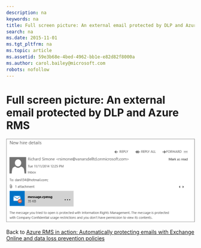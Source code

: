 ```yaml
---
description: na
keywords: na
title: Full screen picture: An external email protected by DLP and Azure RMS
search: na
ms.date: 2015-11-01
ms.tgt_pltfrm: na
ms.topic: article
ms.assetid: 59e3b68e-4bed-4962-bb1e-e82d82f8000a
ms.author: carol.bailey@microsoft.com
robots: nofollow
---
```

# Full screen picture: An external email protected by DLP and Azure RMS
![](../Image/AzRMS_DLPProtectedEmail.png)

Back to [Azure RMS in action: Automatically protecting emails with Exchange Online and data loss prevention policies](http://technet.microsoft.com/library/jj585026.aspx)

